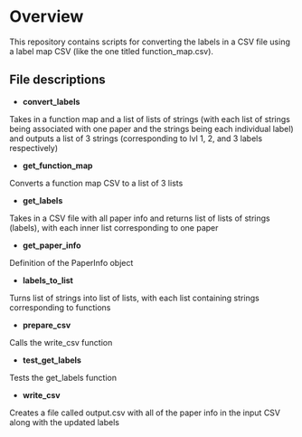 # Overview
This repository contains scripts for converting the labels in a CSV file using a label map CSV (like the one titled function_map.csv).

## File descriptions

- **convert_labels**

Takes in a function map and a list of lists of strings (with each list of strings being associated with one paper and the strings being each individual label) and outputs a list of 3 strings (corresponding to lvl 1, 2, and 3 labels respectively)

- **get_function_map**

Converts a function map CSV to a list of 3 lists

- **get_labels**

Takes in a CSV file with all paper info and returns list of lists of strings (labels), with each inner list corresponding to one paper

- **get_paper_info**

Definition of the PaperInfo object

- **labels_to_list**

Turns list of strings into list of lists, with each list containing strings corresponding to functions

- **prepare_csv**

Calls the write_csv function

- **test_get_labels**

Tests the get_labels function

- **write_csv**

Creates a file called output.csv with all of the paper info in the input CSV along with the updated labels
